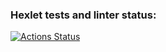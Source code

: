 ### Hexlet tests and linter status:
[![Actions Status](https://github.com/Naiv0/frontend-project-46/workflows/hexlet-check/badge.svg)](https://github.com/Naiv0/frontend-project-46/actions)